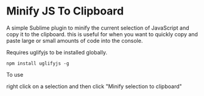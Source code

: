 # Minify JS To Clipboard

A simple Sublime plugin to minify the current selection of JavaScript and copy it to the clipboard. this is useful for when you want to quickly copy and paste large or small amounts of code into the console.


Requires uglifyjs to be installed globally.

	npm install uglifyjs -g

To use

right click on a selection and then click "Minify selection to clipboard"